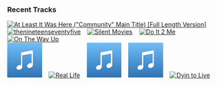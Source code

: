 ### Recent Tracks
[<img src='https://lastfm.freetls.fastly.net/i/u/300x300/ea413fd6d34047ae95ac4f2e0b51ec89.png' width='16%' height='16%' alt='At Least It Was Here ("Community" Main Title) [Full Length Version]'>](https://www.last.fm/music/the%2b88/_/at%2bleast%2bit%2bwas%2bhere%2b%2528%2522community%2522%2bmain%2btitle%2529%2b%255bfull%2blength%2bversion%255d)&nbsp;&nbsp;&nbsp;&nbsp;[<img src='https://lastfm.freetls.fastly.net/i/u/300x300/6e7f08a1100000aadd97b7255de65a75.png' width='16%' height='16%' alt='thenineteenseventyfive'>](https://www.last.fm/music/push%2bbaby/_/thenineteenseventyfive)&nbsp;&nbsp;&nbsp;&nbsp;[<img src='https://lastfm.freetls.fastly.net/i/u/300x300/120145d5476c2de16ce3de3dd913e153.png' width='16%' height='16%' alt='Silent Movies'>](https://www.last.fm/music/carter%2bvail/_/silent%2bmovies)&nbsp;&nbsp;&nbsp;&nbsp;[<img src='https://lastfm.freetls.fastly.net/i/u/300x300/cce7568d7a24403aade56bfbb284dacf.png' width='16%' height='16%' alt='Do It 2 Me'>](https://www.last.fm/music/allstar%2bweekend/_/do%2bit%2b2%2bme)&nbsp;&nbsp;&nbsp;&nbsp;[<img src='https://lastfm.freetls.fastly.net/i/u/300x300/6a9d48808e65ff9c1ae66d928b693a1d.png' width='16%' height='16%' alt='On The Way Up'>](https://www.last.fm/music/apollo%2bltd/_/on%2bthe%2bway%2bup)&nbsp;&nbsp;&nbsp;&nbsp;<br>[<img src='https://github.com/atfinke/atfinke/blob/master/placeholder.jpeg?raw=true' width='16%' height='16%' alt='Sucker'>](https://www.last.fm/music/kaptan/_/sucker)&nbsp;&nbsp;&nbsp;&nbsp;[<img src='https://lastfm.freetls.fastly.net/i/u/300x300/4b3778533a320d8b688b1119e4dbf8f4.png' width='16%' height='16%' alt='Real Life'>](https://www.last.fm/music/cayucas/_/real%2blife)&nbsp;&nbsp;&nbsp;&nbsp;[<img src='https://github.com/atfinke/atfinke/blob/master/placeholder.jpeg?raw=true' width='16%' height='16%' alt='Stuck in Your Head'>](https://www.last.fm/music/calista%2bgarcia/_/stuck%2bin%2byour%2bhead)&nbsp;&nbsp;&nbsp;&nbsp;[<img src='https://github.com/atfinke/atfinke/blob/master/placeholder.jpeg?raw=true' width='16%' height='16%' alt='Historic Terra'>](https://www.last.fm/music/vision%2barchalos/_/historic%2bterra)&nbsp;&nbsp;&nbsp;&nbsp;[<img src='https://lastfm.freetls.fastly.net/i/u/300x300/26b5addabb2542bfc24303bdd271c952.png' width='16%' height='16%' alt='Dyin to Live'>](https://www.last.fm/music/smallpools/_/dyin%2527%2bto%2blive)&nbsp;&nbsp;&nbsp;&nbsp;<br>